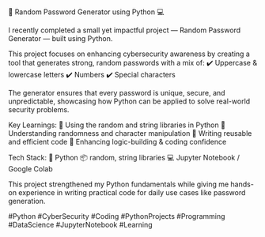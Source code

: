 🔐 Random Password Generator using Python 💻

I recently completed a small yet impactful project — Random Password Generator — built using Python.

This project focuses on enhancing cybersecurity awareness by creating a tool that generates strong, random passwords with a mix of:
✔️ Uppercase & lowercase letters
✔️ Numbers
✔️ Special characters

The generator ensures that every password is unique, secure, and unpredictable, showcasing how Python can be applied to solve real-world security problems.

Key Learnings:
🔹 Using the random and string libraries in Python
🔹 Understanding randomness and character manipulation
🔹 Writing reusable and efficient code
🔹 Enhancing logic-building & coding confidence

Tech Stack:
🐍 Python
📦 random, string libraries
💻 Jupyter Notebook / Google Colab

This project strengthened my Python fundamentals while giving me hands-on experience in writing practical code for daily use cases like password generation.

#Python #CyberSecurity #Coding #PythonProjects #Programming #DataScience #JupyterNotebook #Learning

